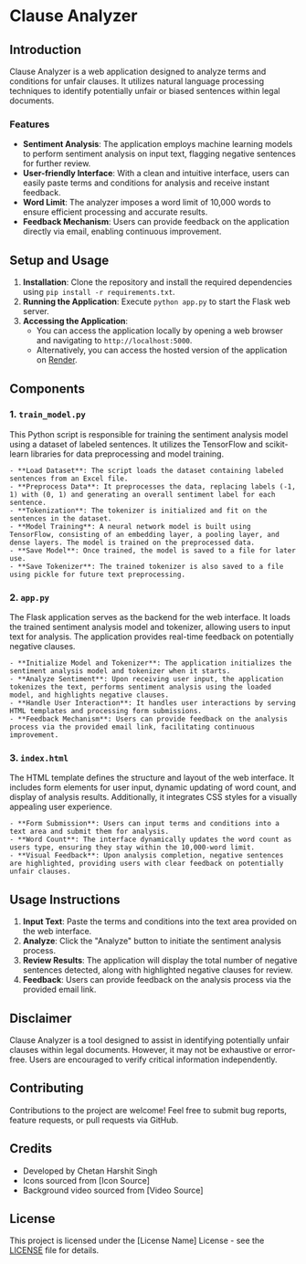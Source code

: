 # Clause Analyzer

## Introduction
Clause Analyzer is a web application designed to analyze terms and conditions for unfair clauses. It utilizes natural language processing techniques to identify potentially unfair or biased sentences within legal documents.

### Features
- **Sentiment Analysis**: The application employs machine learning models to perform sentiment analysis on input text, flagging negative sentences for further review.
- **User-friendly Interface**: With a clean and intuitive interface, users can easily paste terms and conditions for analysis and receive instant feedback.
- **Word Limit**: The analyzer imposes a word limit of 10,000 words to ensure efficient processing and accurate results.
- **Feedback Mechanism**: Users can provide feedback on the application directly via email, enabling continuous improvement.

## Setup and Usage
1. **Installation**: Clone the repository and install the required dependencies using `pip install -r requirements.txt`.
2. **Running the Application**: Execute `python app.py` to start the Flask web server.
3. **Accessing the Application**: 
    - You can access the application locally by opening a web browser and navigating to `http://localhost:5000`.
    - Alternatively, you can access the hosted version of the application on [Render](https://analyser-bztv.onrender.com/).


## Components
### 1. `train_model.py`
This Python script is responsible for training the sentiment analysis model using a dataset of labeled sentences. It utilizes the TensorFlow and scikit-learn libraries for data preprocessing and model training.

    - **Load Dataset**: The script loads the dataset containing labeled sentences from an Excel file.
    - **Preprocess Data**: It preprocesses the data, replacing labels (-1, 1) with (0, 1) and generating an overall sentiment label for each sentence.
    - **Tokenization**: The tokenizer is initialized and fit on the sentences in the dataset.
    - **Model Training**: A neural network model is built using TensorFlow, consisting of an embedding layer, a pooling layer, and dense layers. The model is trained on the preprocessed data.
    - **Save Model**: Once trained, the model is saved to a file for later use.
    - **Save Tokenizer**: The trained tokenizer is also saved to a file using pickle for future text preprocessing.

### 2. `app.py`
The Flask application serves as the backend for the web interface. It loads the trained sentiment analysis model and tokenizer, allowing users to input text for analysis. The application provides real-time feedback on potentially negative clauses.

    - **Initialize Model and Tokenizer**: The application initializes the sentiment analysis model and tokenizer when it starts.
    - **Analyze Sentiment**: Upon receiving user input, the application tokenizes the text, performs sentiment analysis using the loaded model, and highlights negative clauses.
    - **Handle User Interaction**: It handles user interactions by serving HTML templates and processing form submissions.
    - **Feedback Mechanism**: Users can provide feedback on the analysis process via the provided email link, facilitating continuous improvement.

### 3. `index.html`
The HTML template defines the structure and layout of the web interface. It includes form elements for user input, dynamic updating of word count, and display of analysis results. Additionally, it integrates CSS styles for a visually appealing user experience.

    - **Form Submission**: Users can input terms and conditions into a text area and submit them for analysis.
    - **Word Count**: The interface dynamically updates the word count as users type, ensuring they stay within the 10,000-word limit.
    - **Visual Feedback**: Upon analysis completion, negative sentences are highlighted, providing users with clear feedback on potentially unfair clauses.

## Usage Instructions
1. **Input Text**: Paste the terms and conditions into the text area provided on the web interface.
2. **Analyze**: Click the "Analyze" button to initiate the sentiment analysis process.
3. **Review Results**: The application will display the total number of negative sentences detected, along with highlighted negative clauses for review.
4. **Feedback**: Users can provide feedback on the analysis process via the provided email link.

## Disclaimer
Clause Analyzer is a tool designed to assist in identifying potentially unfair clauses within legal documents. However, it may not be exhaustive or error-free. Users are encouraged to verify critical information independently.

## Contributing
Contributions to the project are welcome! Feel free to submit bug reports, feature requests, or pull requests via GitHub.

## Credits
- Developed by Chetan Harshit Singh
- Icons sourced from [Icon Source]
- Background video sourced from [Video Source]

## License
This project is licensed under the [License Name] License - see the [LICENSE](LICENSE) file for details.
